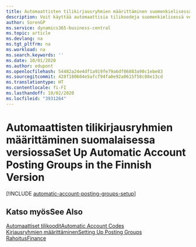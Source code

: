 ```yaml
---
title: Automaattisten tilikirjausryhmien määrittäminen suomenkielisessä versiossa
description: Voit käyttää automaattisia tilikoodeja suomenkielisessä versiossa automaattisen tilin kirjausryhmän luonnin jälkeen.
author: SorenGP
ms.service: dynamics365-business-central
ms.topic: article
ms.devlang: na
ms.tgt_pltfrm: na
ms.workload: na
ms.search.keywords: ''
ms.date: 10/01/2020
ms.author: edupont
ms.openlocfilehash: 54482a24e4df1a919fe79a6df06883a90c1ebe83
ms.sourcegitcommit: 428f180604e5afcf94fa0e92a0615f58c88e13cd
ms.translationtype: HT
ms.contentlocale: fi-FI
ms.lasthandoff: 10/02/2020
ms.locfileid: "3931264"
---
```

# <a name="set-up-automatic-account-posting-groups-in-the-finnish-version"></a><span data-ttu-id="d03fc-103">Automaattisten tilikirjausryhmien määrittäminen suomalaisessa versiossa</span><span class="sxs-lookup"><span data-stu-id="d03fc-103">Set Up Automatic Account Posting Groups in the Finnish Version</span></span>

[!INCLUDE [automatic-account-posting-groups-setup](../includes/FISE/automatic-account-posting-groups-setup.md)]

## <a name="see-also"></a><span data-ttu-id="d03fc-104">Katso myös</span><span class="sxs-lookup"><span data-stu-id="d03fc-104">See Also</span></span>

[<span data-ttu-id="d03fc-105">Automaattiset tilikoodit</span><span class="sxs-lookup"><span data-stu-id="d03fc-105">Automatic Account Codes</span></span>](automatic-account-codes.md)  
[<span data-ttu-id="d03fc-106">Kirjausryhmien määrittäminen</span><span class="sxs-lookup"><span data-stu-id="d03fc-106">Setting Up Posting Groups</span></span>](../../finance-posting-groups.md)  
[<span data-ttu-id="d03fc-107">Rahoitus</span><span class="sxs-lookup"><span data-stu-id="d03fc-107">Finance</span></span>](../../finance.md)  
